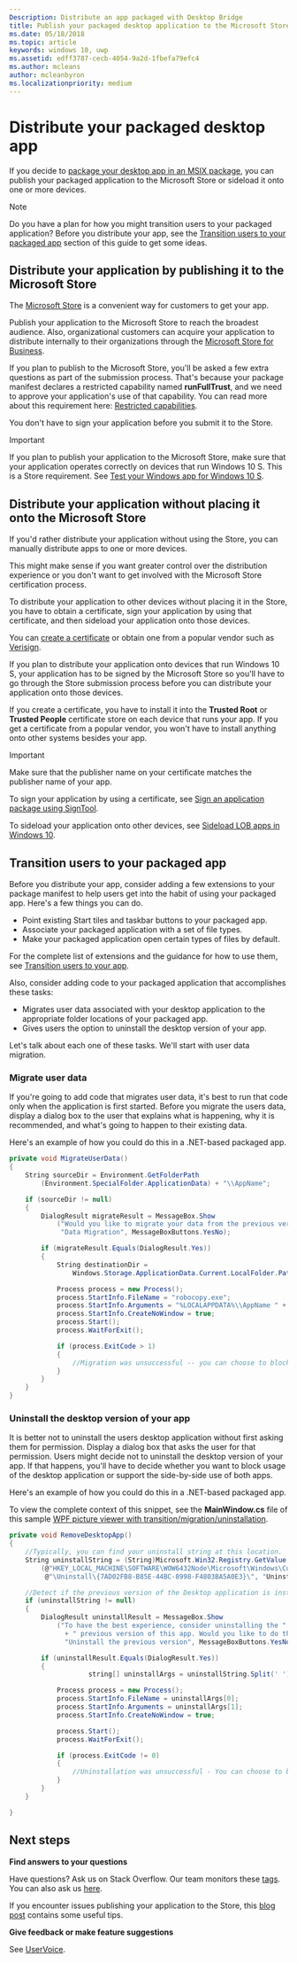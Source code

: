 ```yaml
---
Description: Distribute an app packaged with Desktop Bridge
title: Publish your packaged desktop application to the Microsoft Store or sideload it onto one or more devices.
ms.date: 05/18/2018
ms.topic: article
keywords: windows 10, uwp
ms.assetid: edff3787-cecb-4054-9a2d-1fbefa79efc4
ms.author: mcleans
author: mcleanbyron
ms.localizationpriority: medium
---
```


# Distribute your packaged desktop app

If you decide to [package your desktop app in an MSIX package](/windows/msix/desktop/desktop-to-uwp-root), you can publish your packaged application to the Microsoft Store or sideload it onto one or more devices.

> [!NOTE]
> Do you have a plan for how you might transition users to your packaged application? Before you distribute your app, see the [Transition users to your packaged app](#transition-users) section of this guide to get some ideas.

## Distribute your application by publishing it to the Microsoft Store

The [Microsoft Store](https://www.microsoft.com/store/apps) is a convenient way for customers to get your app.

Publish your application to the Microsoft Store to reach the broadest audience. Also, organizational customers can acquire your application to distribute internally to their organizations through the [Microsoft Store for Business](https://businessstore.microsoft.com/store).

If you plan to publish to the Microsoft Store, you'll be asked a few extra questions as part of the submission process. That's because your package manifest declares a restricted capability named **runFullTrust**, and we need to approve your application's use of that capability. You can read more about this requirement here: [Restricted capabilities](/windows/uwp/packaging/app-capability-declarations#restricted-capabilities).

You don't have to sign your application before you submit it to the Store.

>[!IMPORTANT]
> If you plan to publish your application to the Microsoft Store, make sure that your application operates correctly on devices that run Windows 10 S. This is a Store requirement. See [Test your Windows app for Windows 10  S](/windows/msix/desktop/desktop-to-uwp-test-windows-s).

<a id="side-load" />

## Distribute your application without placing it onto the Microsoft Store

If you'd rather distribute your application without using the Store, you can manually distribute apps to one or more devices.

This might make sense if you want greater control over the distribution experience or you don't want to get involved with the Microsoft Store certification process.

To distribute your application to other devices without placing it in the Store, you have to obtain a certificate, sign your application by using that certificate, and then sideload your application onto those devices.

You can [create a certificate](/windows/msix/package/create-certificate-package-signing) or obtain one from a popular vendor such as [Verisign](https://www.verisign.com/).

If you plan to distribute your application onto devices that run Windows 10 S, your application has to be signed by the Microsoft Store so you'll have to go through the Store submission process before you can distribute your application onto those devices.

If you create a certificate, you have to install it into the **Trusted Root** or **Trusted People** certificate store on each device that runs your app. If you get a certificate from a popular vendor, you won't have to install anything onto other systems besides your app.  

> [!IMPORTANT]
> Make sure that the publisher name on your certificate matches the publisher name of your app.

To sign your application by using a certificate, see [Sign an application package using SignTool](/windows/msix/package/sign-app-package-using-signtool).

To sideload your application onto other devices, see [Sideload LOB apps in Windows 10](/windows/application-management/sideload-apps-in-windows-10).

<a id="transition-users" />

## Transition users to your packaged app

Before you distribute your app, consider adding a few extensions to your package manifest to help users get into the habit of using your packaged app. Here's a few things you can do.

* Point existing Start tiles and taskbar buttons to your packaged app.
* Associate your packaged application with a set of file types.
* Make your packaged application open certain types of files by default.

For the complete list of extensions and the guidance for how to use them, see [Transition users to your app](desktop-to-uwp-extensions.md#transition-users-to-your-app).

Also, consider adding code to your packaged application that accomplishes these tasks:

* Migrates user data associated with your desktop application to the appropriate folder locations of your packaged app.
* Gives users the option to uninstall the desktop version of your app.

Let's talk about each one of these tasks. We'll start with user data migration.

### Migrate user data

If you're going to add code that migrates user data, it's best to run that code only when the application is first started. Before you migrate the users data, display a dialog box to the user that explains what is happening, why it is recommended, and what's going to happen to their existing data.

Here's an example of how you could do this in a .NET-based packaged app.

```csharp
private void MigrateUserData()
{
    String sourceDir = Environment.GetFolderPath
        (Environment.SpecialFolder.ApplicationData) + "\\AppName";

    if (sourceDir != null)
    {
        DialogResult migrateResult = MessageBox.Show
            ("Would you like to migrate your data from the previous version of this app?",
             "Data Migration", MessageBoxButtons.YesNo);

        if (migrateResult.Equals(DialogResult.Yes))
        {
            String destinationDir =
                Windows.Storage.ApplicationData.Current.LocalFolder.Path + "\\AppName";

            Process process = new Process();
            process.StartInfo.FileName = "robocopy.exe";
            process.StartInfo.Arguments = "%LOCALAPPDATA%\\AppName " + destinationDir + " /move";
            process.StartInfo.CreateNoWindow = true;
            process.Start();
            process.WaitForExit();

            if (process.ExitCode > 1)
            {
                //Migration was unsuccessful -- you can choose to block/retry/other action
            }
        }
    }
}
```

### Uninstall the desktop version of your app

It is better not to uninstall the users desktop application without first asking them for permission. Display a dialog box that asks the user for that permission. Users might decide not to uninstall the desktop version of your app. If that happens, you'll have to decide whether you want to block usage of the desktop application or support the side-by-side use of both apps.

Here's an example of how you could do this in a .NET-based packaged app.

To view the complete context of this snippet, see the **MainWindow.cs** file of this sample [WPF picture viewer with transition/migration/uninstallation](https://github.com/Microsoft/DesktopBridgeToUWP-Samples/tree/master/Samples/DesktopAppTransition).

```csharp
private void RemoveDesktopApp()
{              
    //Typically, you can find your uninstall string at this location.
    String uninstallString = (String)Microsoft.Win32.Registry.GetValue
        (@"HKEY_LOCAL_MACHINE\SOFTWARE\WOW6432Node\Microsoft\Windows\CurrentVersion" +
         @"\Uninstall\{7AD02FB8-B85E-44BC-8998-F4803BA5A0E3}\", "UninstallString", null);

    //Detect if the previous version of the Desktop application is installed.
    if (uninstallString != null)
    {
        DialogResult uninstallResult = MessageBox.Show
            ("To have the best experience, consider uninstalling the "
              + " previous version of this app. Would you like to do that now?",
              "Uninstall the previous version", MessageBoxButtons.YesNo);

        if (uninstallResult.Equals(DialogResult.Yes))
        {
                    string[] uninstallArgs = uninstallString.Split(' ');

            Process process = new Process();
            process.StartInfo.FileName = uninstallArgs[0];
            process.StartInfo.Arguments = uninstallArgs[1];
            process.StartInfo.CreateNoWindow = true;

            process.Start();
            process.WaitForExit();

            if (process.ExitCode != 0)
            {
                //Uninstallation was unsuccessful - You can choose to block the application here.
            }
        }
    }

}
```

## Next steps

**Find answers to your questions**

Have questions? Ask us on Stack Overflow. Our team monitors these [tags](https://stackoverflow.com/questions/tagged/project-centennial+or+desktop-bridge). You can also ask us [here](https://social.msdn.microsoft.com/Forums/en-US/home?filter=alltypes&sort=relevancedesc&searchTerm=%5BDesktop%20Converter%5D).

If you encounter issues publishing your application to the Store, this [blog post](https://blogs.msdn.microsoft.com/appconsult/2017/09/25/preparing-a-desktop-bridge-application-for-the-store-submission/) contains some useful tips.

**Give feedback or make feature suggestions**

See [UserVoice](https://wpdev.uservoice.com/forums/110705-universal-windows-platform/category/161895-desktop-bridge-centennial).

